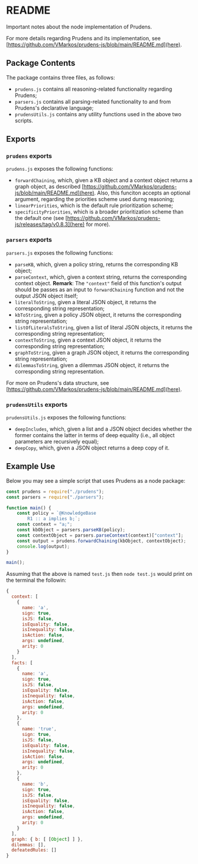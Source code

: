 # README
Important notes about the node implementation of Prudens.

For more details regarding Prudens and its implementation, see [https://github.com/VMarkos/prudens-js/blob/main/README.md](here).

## Package Contents
The package contains three files, as follows:
* `prudens.js` contains all reasoning-related functionality regarding Prudens;
* `parsers.js` contains all parsing-related functionality to and from Prudens's declarative language;
* `prudensUtils.js` contains any utility functions used in the above two scripts.

## Exports
### `prudens` exports
`prudens.js` exposes the following functions:
* `forwardChaining`, which, given a KB object and a context object returns a graph object, as described [https://github.com/VMarkos/prudens-js/blob/main/README.md](here). Also, this funciton accepts an optional argument, regarding the priorities scheme used durng reasoning;
* `linearPriorities`, which is the default rule prioritization scheme;
* `specificityPriorities`, which is a broader prioritization scheme than the default one (see [https://github.com/VMarkos/prudens-js/releases/tag/v0.8.3](here) for more).

### `parsers` exports
`parsers.js` exposes the following functions:
* `parseKB`, which, given a policy string, returns the corresponding KB object;
* `parseContext`, which, given a context string, returns the corresponding context object. **Remark**: The `"context"` field of this function's output should be passes as an input to `forwardChaining` function and not the output JSON object itself;
* `literalToString`, given a literal JSON object, it returns the corresponding string representation;
* `kbToString`, given a policy JSON object, it returns the corresponding string representation;
* `listOfLiteralsToString`, given a list of literal JSON objects, it returns the corresponding string representation;
* `contextToString`, given a context JSON object, it returns the corresponding string representation;
* `graphToString`, given a graph JSON object, it returns the corresponding string representation;
* `dilemmasToString`, given a dilemmas JSON object, it returns the corresponding string representation.

For more on Prudens's data structure, see [https://github.com/VMarkos/prudens-js/blob/main/README.md](here).

### `prudensUtils` exports
`prudensUtils.js` exposes the following functions:
* `deepIncludes`, which, given a list and a JSON object decides whether the former contains the latter in terms of deep equality (i.e., all object parameters are recursively equal);
* `deepCopy`, which, given a JSON object returns a deep copy of it.

## Example Use
Below you may see a simple script that uses Prudens as a node package:
```javascript
const prudens = require("./prudens");
const parsers = require("./parsers");

function main() {
    const policy = `@KnowledgeBase
        R1 :: a implies b;`;
    const context = "a;";
    const kbObject = parsers.parseKB(policy);
    const contextObject = parsers.parseContext(context)["context"];
    const output = prudens.forwardChaining(kbObject, contextObject);
    console.log(output);
}

main();
```

Assuming that the above is named `test.js` then `node test.js` would print on the terminal the followin:

```javascript
{
  context: [
    {
      name: 'a',
      sign: true,
      isJS: false,
      isEquality: false,
      isInequality: false,
      isAction: false,
      args: undefined,
      arity: 0
    }
  ],
  facts: [
    {
      name: 'a',
      sign: true,
      isJS: false,
      isEquality: false,
      isInequality: false,
      isAction: false,
      args: undefined,
      arity: 0
    },
    {
      name: 'true',
      sign: true,
      isJS: false,
      isEquality: false,
      isInequality: false,
      isAction: false,
      args: undefined,
      arity: 0
    },
    {
      name: 'b',
      sign: true,
      isJS: false,
      isEquality: false,
      isInequality: false,
      isAction: false,
      args: undefined,
      arity: 0
    }
  ],
  graph: { b: [ [Object] ] },
  dilemmas: [],
  defeatedRules: []
}
```